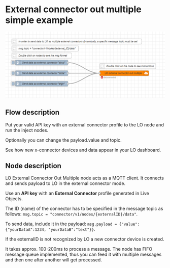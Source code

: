 # External connector out multiple simple example
![the flow view](https://github.com/DatavenueLiveObjects/Node-RED-FAQ-examples/blob/master/x_connector_multiple_out_simple/img/img1.png?raw=true)

## Flow description

Put your valid API key with an external connector profile to the LO node and run the inject nodes. 

Optionally you can change the payload.value and topic.

See how new x-connector devices and data appear in your LO dashboard.  

## Node description
LO External Connector Out Multiple node acts as a MQTT client. It connects and sends payload to LO in the external connector mode. 

Use an **API key** with an **External Connector** profile generated in Live Objects.

The ID (name) of the connector has to be specified in the message topic as follows:
`msg.topic = "connector/v1/nodes/{externalID}/data"`.

To send data, include it in the payload: `msg.payload = {"value":{"yourDataA":1234, "yourDataB":"text"}}`.

If the externalID is not recognized by LO a new connector device is created.

It takes approx. 100-200ms to process a message. The node has FIFO message queue implemented, thus you can feed it with multiple messages and then one after another will get processed. 